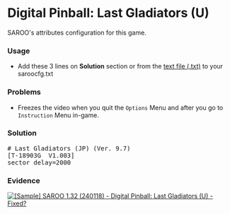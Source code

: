 # Digital Pinball: Last Gladiators (U)

SAROO's attributes configuration for this game.

### Usage

- Add these 3 lines on **Solution** section or from the [text file (.txt)](./config.txt) to your saroocfg.txt

### Problems

- Freezes the video when you quit the `Options` Menu and after you go to `Instruction` Menu in-game.

### Solution

<pre># Last Gladiators (JP) (Ver. 9.7)
[T-18903G  V1.003]
sector_delay=2000</pre>

### Evidence

[![[Sample] SAROO 1.32 (240118) - Digital Pinball: Last Gladiators (U) - Fixed?](https://img.youtube.com/vi/80jjlTDehb8/0.jpg)](https://youtu.be/80jjlTDehb8)
